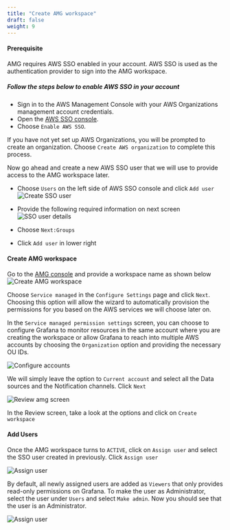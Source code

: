 ```yaml
---
title: "Create AMG workspace"
draft: false
weight: 9
---
```


#### Prerequisite

AMG requires AWS SSO enabled in your account. AWS SSO is used as the authentication provider to sign into the AMG workspace.

##### Follow the steps below to enable AWS SSO in your account

- Sign in to the AWS Management Console with your AWS Organizations management account credentials.
- Open the [AWS SSO console](https://console.aws.amazon.com/singlesignon).
- Choose `Enable AWS SSO`.

If you have not yet set up AWS Organizations, you will be prompted to create an organization. Choose `Create AWS organization` to complete this process.

Now go ahead and create a new AWS SSO user that we will use to provide access to the AMG workspace later.

- Choose `Users` on the left side of AWS SSO console and click `Add user`
![Create SSO user](/images/sso1.png)

- Provide the following required information on next screen
![SSO user details](/images/sso2.png)

- Choose `Next:Groups`

- Click `Add user` in lower right

#### Create AMG workspace

Go to the [AMG console](https://console.aws.amazon.com/grafana/home/createWorkspace) and provide a workspace name as shown below
![Create AMG workspace](/images/amg1.png)

Choose `Service managed` in the `Configure Settings` page and click `Next`. Choosing this option will allow the wizard to automatically provision the permissions for you based on the AWS services we will choose later on.

In the `Service managed permission settings` screen, you can choose to configure Grafana to monitor resources in the same account where you are creating the workspace or allow Grafana to reach into multiple AWS accounts by choosing the `Organization` option and providing the necessary OU IDs.

![Configure accounts](/images/amg2.png)

We will simply leave the option to `Current account` and select all the Data sources and the Notification channels. Click `Next`

![Review amg screen](/images/amg3.png)

In the Review screen, take a look at the options and click on `Create workspace`

#### Add Users

Once the AMG workspace turns to `ACTIVE`, click on `Assign user` and select the SSO user created in previously. Click `Assign user`

![Assign user](/images/amg4.png)

By default, all newly assigned users are added as `Viewers` that only provides read-only permissions on Grafana. To make the user as Administrator, select the user under `Users` and select `Make admin`. Now you should see that the user is an Administrator.


![Assign user](/images/amg5.png)